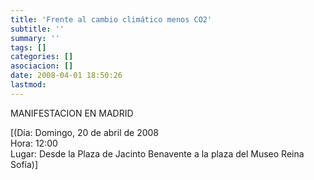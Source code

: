```yaml
---
title: 'Frente al cambio climático menos CO2'
subtitle: ''
summary: ''
tags: []
categories: []
asociacion: []
date: 2008-04-01 18:50:26
lastmod:
---
```


MANIFESTACION EN MADRID

[(Día: Domingo, 20 de abril de 2008<br>
Hora: 12:00 <br>
Lugar: Desde la Plaza de Jacinto Benavente a la plaza del Museo Reina Sofía)]

